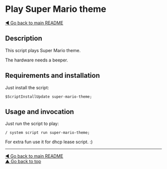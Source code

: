 Play Super Mario theme
======================

[◀ Go back to main README](../README.md)

Description
-----------

This script plays Super Mario theme.

The hardware needs a beeper.

Requirements and installation
-----------------------------

Just install the script:

    $ScriptInstallUpdate super-mario-theme;

Usage and invocation
--------------------

Just run the script to play:

    / system script run super-mario-theme;

For extra fun use it for dhcp lease script. :)

---
[◀ Go back to main README](../README.md)  
[▲ Go back to top](#top)
